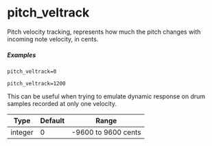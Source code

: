 # pitch_veltrack

Pitch velocity tracking, represents how much the pitch changes with incoming
note velocity, in cents.

##### Examples

```
pitch_veltrack=0

pitch_veltrack=1200
```

This can be useful when trying to emulate dynamic response on drum samples
recorded at only one velocity.

| Type    | Default | Range               |
| ---     | ---     | ---                 |
| integer | 0       | -9600 to 9600 cents |
